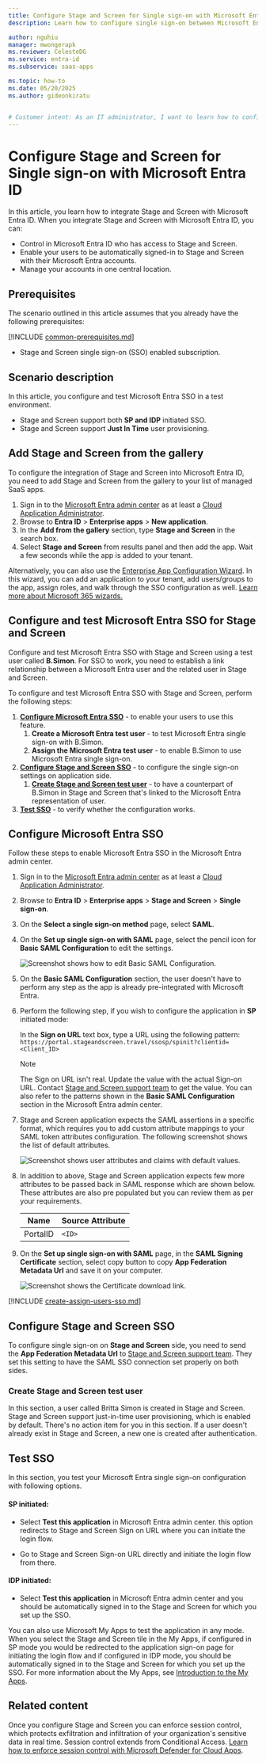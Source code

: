 ```yaml
---
title: Configure Stage and Screen for Single sign-on with Microsoft Entra ID
description: Learn how to configure single sign-on between Microsoft Entra ID and Stage and Screen.

author: nguhiu
manager: mwongerapk
ms.reviewer: CelesteDG
ms.service: entra-id
ms.subservice: saas-apps

ms.topic: how-to
ms.date: 05/20/2025
ms.author: gideonkiratu


# Customer intent: As an IT administrator, I want to learn how to configure single sign-on between Microsoft Entra ID and Stage and Screen so that I can control who has access to Stage and Screen, enable automatic sign-in with Microsoft Entra accounts, and manage my accounts in one central location.
---
```


# Configure Stage and Screen for Single sign-on with Microsoft Entra ID

In this article,  you learn how to integrate Stage and Screen with Microsoft Entra ID. When you integrate Stage and Screen with Microsoft Entra ID, you can:

* Control in Microsoft Entra ID who has access to Stage and Screen.
* Enable your users to be automatically signed-in to Stage and Screen with their Microsoft Entra accounts.
* Manage your accounts in one central location.

## Prerequisites
The scenario outlined in this article assumes that you already have the following prerequisites:

[!INCLUDE [common-prerequisites.md](~/identity/saas-apps/includes/common-prerequisites.md)]
* Stage and Screen single sign-on (SSO) enabled subscription.

## Scenario description

In this article,  you configure and test Microsoft Entra SSO in a test environment.

* Stage and Screen support both **SP and IDP** initiated SSO.
* Stage and Screen support **Just In Time** user provisioning.

## Add Stage and Screen from the gallery

To configure the integration of Stage and Screen into Microsoft Entra ID, you need to add Stage and Screen from the gallery to your list of managed SaaS apps.

1. Sign in to the [Microsoft Entra admin center](https://entra.microsoft.com) as at least a [Cloud Application Administrator](~/identity/role-based-access-control/permissions-reference.md#cloud-application-administrator).
1. Browse to **Entra ID** > **Enterprise apps** > **New application**.
1. In the **Add from the gallery** section, type **Stage and Screen** in the search box.
1. Select **Stage and Screen** from results panel and then add the app. Wait a few seconds while the app is added to your tenant.

Alternatively, you can also use the [Enterprise App Configuration Wizard](https://portal.office.com/AdminPortal/home?Q=Docs#/azureadappintegration). In this wizard, you can add an application to your tenant, add users/groups to the app, assign roles, and walk through the SSO configuration as well. [Learn more about Microsoft 365 wizards.](/microsoft-365/admin/misc/azure-ad-setup-guides)

## Configure and test Microsoft Entra SSO for Stage and Screen

Configure and test Microsoft Entra SSO with Stage and Screen using a test user called **B.Simon**. For SSO to work, you need to establish a link relationship between a Microsoft Entra user and the related user in Stage and Screen.

To configure and test Microsoft Entra SSO with Stage and Screen, perform the following steps:

1. **[Configure Microsoft Entra SSO](#configure-microsoft-entra-sso)** - to enable your users to use this feature.
    1. **Create a Microsoft Entra test user** - to test Microsoft Entra single sign-on with B.Simon.
    1. **Assign the Microsoft Entra test user** - to enable B.Simon to use Microsoft Entra single sign-on.
1. **[Configure Stage and Screen SSO](#configure-stage-and-screen-sso)** - to configure the single sign-on settings on application side.
    1. **[Create Stage and Screen test user](#create-stage-and-screen-test-user)** - to have a counterpart of B.Simon in Stage and Screen that's linked to the Microsoft Entra representation of user.
1. **[Test SSO](#test-sso)** - to verify whether the configuration works.

## Configure Microsoft Entra SSO

Follow these steps to enable Microsoft Entra SSO in the Microsoft Entra admin center.

1. Sign in to the [Microsoft Entra admin center](https://entra.microsoft.com) as at least a [Cloud Application Administrator](~/identity/role-based-access-control/permissions-reference.md#cloud-application-administrator).
1. Browse to **Entra ID** > **Enterprise apps** > **Stage and Screen** > **Single sign-on**.
1. On the **Select a single sign-on method** page, select **SAML**.
1. On the **Set up single sign-on with SAML** page, select the pencil icon for **Basic SAML Configuration** to edit the settings.

   ![Screenshot shows how to edit Basic SAML Configuration.](common/edit-urls.png "Basic Configuration")

1. On the **Basic SAML Configuration** section, the user doesn't have to perform any step as the app is already pre-integrated with Microsoft Entra.

1. Perform the following step, if you wish to configure the application in **SP** initiated mode:

    In the **Sign on URL** text box, type a URL using the following pattern:
    `https://portal.stageandscreen.travel/ssosp/spinit?clientid=<Client_ID>`

	> [!NOTE]
	> The Sign on URL isn't real. Update the value with the actual Sign-on URL. Contact [Stage and Screen support team](mailto:corporate_support@flightcentre.com) to get the value. You can also refer to the patterns shown in the **Basic SAML Configuration** section in the Microsoft Entra admin center.

1. Stage and Screen application expects the SAML assertions in a specific format, which requires you to add custom attribute mappings to your SAML token attributes configuration. The following screenshot shows the list of default attributes.

	![Screenshot shows user attributes and claims with default values.](common/default-attributes.png "Claims")

1. In addition to above, Stage and Screen application expects few more attributes to be passed back in SAML response which are shown below. These attributes are also pre populated but you can review them as per your requirements.
	
	| Name |   Source Attribute|
	| -----| --------------- |
	| PortalID | `<ID>` |

1. On the **Set up single sign-on with SAML** page, in the **SAML Signing Certificate** section, select copy button to copy **App Federation Metadata Url** and save it on your computer.

	![Screenshot shows the Certificate download link.](common/copy-metadataurl.png "Certificate")

<a name='create-a-microsoft-entra-id-test-user'></a>

[!INCLUDE [create-assign-users-sso.md](~/identity/saas-apps/includes/create-assign-users-sso.md)]

## Configure Stage and Screen SSO

To configure single sign-on on **Stage and Screen** side, you need to send the **App Federation Metadata Url** to [Stage and Screen support team](mailto:corporate_support@flightcentre.com). They set this setting to have the SAML SSO connection set properly on both sides.

### Create Stage and Screen test user

In this section, a user called Britta Simon is created in Stage and Screen. Stage and Screen support just-in-time user provisioning, which is enabled by default. There's no action item for you in this section. If a user doesn't already exist in Stage and Screen, a new one is created after authentication.

## Test SSO 

In this section, you test your Microsoft Entra single sign-on configuration with following options.
 
#### SP initiated:
 
* Select **Test this application** in Microsoft Entra admin center. this option redirects to Stage and Screen Sign on URL where you can initiate the login flow.  
 
* Go to Stage and Screen Sign-on URL directly and initiate the login flow from there.
 
#### IDP initiated:
 
* Select **Test this application** in Microsoft Entra admin center and you should be automatically signed in to the Stage and Screen for which you set up the SSO.
 
You can also use Microsoft My Apps to test the application in any mode. When you select the Stage and Screen tile in the My Apps, if configured in SP mode you would be redirected to the application sign-on page for initiating the login flow and if configured in IDP mode, you should be automatically signed in to the Stage and Screen for which you set up the SSO. For more information about the My Apps, see [Introduction to the My Apps](https://support.microsoft.com/account-billing/sign-in-and-start-apps-from-the-my-apps-portal-2f3b1bae-0e5a-4a86-a33e-876fbd2a4510).

## Related content

Once you configure Stage and Screen you can enforce session control, which protects exfiltration and infiltration of your organization's sensitive data in real time. Session control extends from Conditional Access. [Learn how to enforce session control with Microsoft Defender for Cloud Apps](/cloud-app-security/proxy-deployment-any-app).
